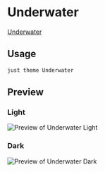 # Underwater

[Underwater](https://github.com/Seniblue)

## Usage

```bash
just theme Underwater
```

## Preview

### Light

![Preview of Underwater Light](preview-light.png)

### Dark

![Preview of Underwater Dark](preview-dark.png)
